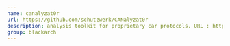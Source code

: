 ```yaml
---
name: canalyzat0r
url: https://github.com/schutzwerk/CANalyzat0r
description: analysis toolkit for proprietary car protocols. URL : https://github.com/schutzwerk/CANalyzat0r Groups : blackarch blackarch-automobile
group: blackarch
---
```


